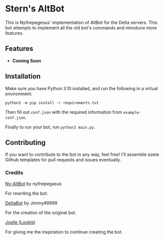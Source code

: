 # Stern's AltBot
This is Nythepegesus' implementation of AltBot for the Delta servers. This bot attempts to implement all the old bot's commands and introduce more features. 

## Features
 * **Coming Soon**

## Installation
Make sure you have Python 3.10 installed, and run the following in a virtual environment:
```command line
python3 -m pip install -r requirements.txt
```

Then fill out `conf.json` with the required information from `example-conf.json`.

Finally to run your bot, run `python3 main.py`.

## Contributing
If you want to contribute to the bot in any way, feel free! I'll assemble some Github templates for pull requests and issues eventually. 

### Credits

[Ny-AltBot](https://github.com/nythepegasus/ny-altbot) by nythepegasus

For rewriting the bot.

[DeltaBot](https://github.com/deltadiscordbot/deltabot) by Jimmy#9999

For the creation of the original bot.

[Joelle (Lonkle)](https://github.com/lonkle)

For giving me the inspiration to continue creating the bot.

